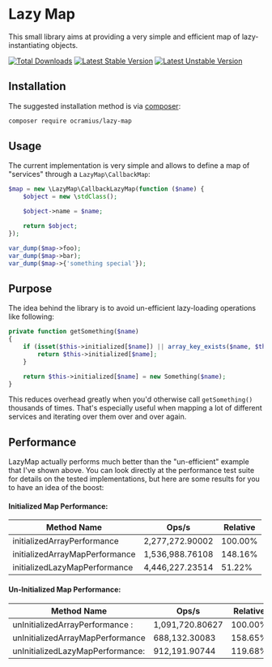 # Lazy Map

This small library aims at providing a very simple and efficient map of lazy-instantiating objects.

[![Total Downloads](https://poser.pugx.org/ocramius/lazy-map/downloads.png)](https://packagist.org/packages/ocramius/lazy-map)
[![Latest Stable Version](https://poser.pugx.org/ocramius/lazy-map/v/stable.png)](https://packagist.org/packages/ocramius/lazy-map)
[![Latest Unstable Version](https://poser.pugx.org/ocramius/lazy-map/v/unstable.png)](https://packagist.org/packages/ocramius/lazy-map)

## Installation

The suggested installation method is via [composer](https://getcomposer.org/):

```sh
composer require ocramius/lazy-map
```

## Usage

The current implementation is very simple and allows to define a map of "services" through a
`LazyMap\CallbackMap`:

```php
$map = new \LazyMap\CallbackLazyMap(function ($name) {
    $object = new \stdClass();

    $object->name = $name;

    return $object;
});

var_dump($map->foo);
var_dump($map->bar);
var_dump($map->{'something special'});
```

## Purpose

The idea behind the library is to avoid un-efficient lazy-loading operations like following:

```php
private function getSomething($name)
{
    if (isset($this->initialized[$name]) || array_key_exists($name, $this->initialized)) {
        return $this->initialized[$name];
    }

    return $this->initialized[$name] = new Something($name);
}
```

This reduces overhead greatly when you'd otherwise call `getSomething()` thousands of times.
That's especially useful when mapping a lot of different services and iterating over them
over and over again.

## Performance

LazyMap actually performs much better than the "un-efficient" example that I've shown above.
You can look directly at the performance test suite for details on the tested implementations,
but here are some results for you to have an idea of the boost:

#### Initialized Map Performance:

|Method Name                     |Ops/s          |Relative|
|--------------------------------|---------------|--------|
|initializedArrayPerformance     |2,277,272.90002|100.00% |
|initializedArrayMapPerformance  |1,536,988.76108|148.16% |
|initializedLazyMapPerformance   |4,446,227.23514|51.22%  |


#### Un-Initialized Map Performance:

|Method Name                     |Ops/s          |Relative|
|--------------------------------|---------------|--------|
|unInitializedArrayPerformance : |1,091,720.80627|100.00% |
|unInitializedArrayMapPerformance|688,132.30083  |158.65% |
|unInitializedLazyMapPerformance:|912,191.90744  |119.68% |
